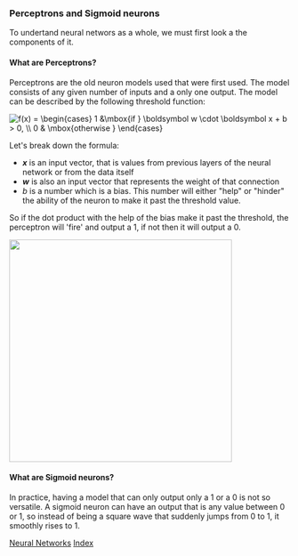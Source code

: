 ### Perceptrons and Sigmoid neurons

To undertand neural networs as a whole, we must first look a the components of it.

#### What are Perceptrons?

Perceptrons are the old neuron models used that were first used. The model consists of any given number of inputs and a only one output.
The model can be described by the following threshold function:

<img src="https://latex.codecogs.com/gif.latex?f(x)&space;=&space;\begin{cases}&space;1&space;&\mbox{if&space;}&space;\boldsymbol&space;w&space;\cdot&space;\boldsymbol&space;x&space;&plus;&space;b&space;>&space;0,&space;\\&space;0&space;&&space;\mbox{otherwise&space;}&space;\end{cases}" title="f(x) = \begin{cases} 1 &\mbox{if } \boldsymbol w \cdot \boldsymbol x + b > 0, \\ 0 & \mbox{otherwise } \end{cases}" />

Let's break down the formula:
- __*x*__ is an input vector, that is values from previous layers of the neural network or from the data itself
- __*w*__  is also an input vector that represents the weight of that connection
- *b* is a number which is a bias. This number will either "help" or "hinder" the ability of the neuron to make it past the threshold value.

So if the dot product with the help of the bias make it past the threshold, the perceptron will 'fire' and output a 1, if not then it will output a 0. 

<img src = "https://miro.medium.com/max/1794/1*n6sJ4yZQzwKL9wnF5wnVNg.png" width = "400">

#### What are Sigmoid neurons?

In practice, having a model that can only output only a 1 or a 0 is not so versatile. A sigmoid neuron can have an output that is any value between 0 or 1, so instead of being a square wave that suddenly jumps from 0 to 1, it smoothly rises to 1.

[Neural Networks](part3.md)
[Index](index.md)




